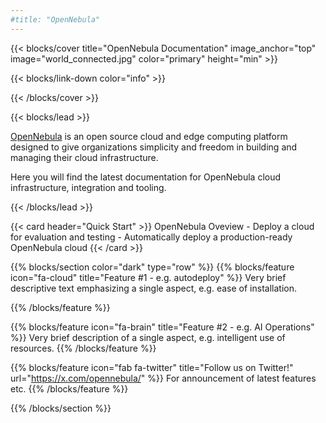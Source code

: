 ```yaml
---
#title: "OpenNebula"
---
```


{{< blocks/cover title="OpenNebula Documentation" image_anchor="top" image="world_connected.jpg" color="primary" height="min" >}}

{{< blocks/link-down color="info" >}}

{{< /blocks/cover >}}

{{< blocks/lead >}}
<p> <a href="https://opennebula.io">OpenNebula</a> is an open source cloud and edge computing platform designed to give organizations simplicity and freedom in building and managing their cloud infrastructure.</p>

<p>Here you will find the latest documentation for OpenNebula cloud infrastructure, integration and tooling.</p>

{{< /blocks/lead >}}

{{< card header="Quick Start" >}}
OpenNebula Oveview - Deploy a cloud for evaluation and testing - Automatically deploy a production-ready OpenNebula cloud
{{< /card >}}

{{% blocks/section color="dark" type="row" %}}
{{% blocks/feature icon="fa-cloud" title="Feature #1 - e.g. autodeploy" %}}
Very brief descriptive text emphasizing a single aspect, e.g. ease of installation.

{{% /blocks/feature %}}


{{% blocks/feature icon="fa-brain" title="Feature #2 - e.g. AI Operations" %}}
Very brief description of a single aspect, e.g. intelligent use of resources.
{{% /blocks/feature %}}


{{% blocks/feature icon="fab fa-twitter" title="Follow us on Twitter!" url="https://x.com/opennebula/" %}}
For announcement of latest features etc.
{{% /blocks/feature %}}


{{% /blocks/section %}}

